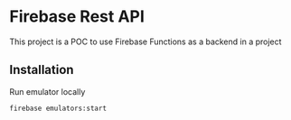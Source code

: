 # Firebase Rest API

This project is a POC to use Firebase Functions as a backend in a project

## Installation

Run emulator locally

```
firebase emulators:start 
```

